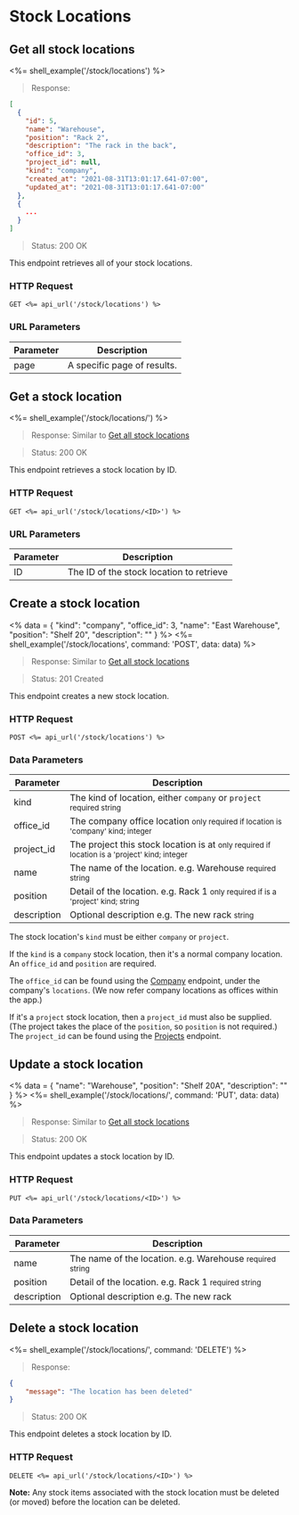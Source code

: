 # Stock Locations

## Get all stock locations

<%= shell_example('/stock/locations') %>

> Response:

```json
[
  {
    "id": 5,
    "name": "Warehouse",
    "position": "Rack 2",
    "description": "The rack in the back",
    "office_id": 3,
    "project_id": null,
    "kind": "company",
    "created_at": "2021-08-31T13:01:17.641-07:00",
    "updated_at": "2021-08-31T13:01:17.641-07:00"
  },
  {
    ...
  }
]
```

> Status: 200 OK

This endpoint retrieves all of your stock locations.

### HTTP Request

`GET <%= api_url('/stock/locations') %>`

### URL Parameters

Parameter | Description
--------- | -----------
page | A specific page of results.


## Get a stock location

<%= shell_example('/stock/locations/<ID>') %>

> Response: Similar to [Get all stock locations](#get-all-stock-locations)

> Status: 200 OK

This endpoint retrieves a stock location by ID.

### HTTP Request

`GET <%= api_url('/stock/locations/<ID>') %>`

### URL Parameters

Parameter | Description
--------- | -----------
ID | The ID of the stock location to retrieve


## Create a stock location
<%
  data =
    {
      "kind": "company",
      "office_id": 3,
      "name": "East Warehouse",
      "position": "Shelf 20",
      "description": ""
    }
%>
<%= shell_example('/stock/locations', command: 'POST', data: data) %>

> Response: Similar to [Get all stock locations](#get-all-stock-locations)

> Status: 201 Created

This endpoint creates a new stock location.

### HTTP Request

`POST <%= api_url('/stock/locations') %>`

### Data Parameters

Parameter | Description
--------- | -----------
kind | The kind of location, either `company` or `project` <small>required string</small>
office_id | The company office location <small>only required if location is 'company' kind; integer</small>
project_id | The project this stock location is at <small>only required if location is a 'project' kind; integer</small>
name | The name of the location. e.g. Warehouse <small>required string</small>
position | Detail of the location. e.g. Rack 1 <small>only required if is a 'project' kind; string</small>
description | Optional description e.g. The new rack <small>string</small>

The stock location's `kind` must be either `company` or `project`.

If the `kind` is a `company` stock location, then it's a normal company location. An `office_id` and `position` are required.

The `office_id` can be found using the [Company](#company) endpoint, under the company's `locations`. (We now refer company locations as offices within the app.)

If it's a `project` stock location, then a `project_id` must also be supplied. (The project takes the place of the `position`, so `position` is not required.) The `project_id` can be found using the [Projects](#projects) endpoint.


## Update a stock location
<%
  data =
    {
      "name": "Warehouse",
      "position": "Shelf 20A",
      "description": ""
    }
%>
<%= shell_example('/stock/locations/<ID>', command: 'PUT', data: data) %>

> Response: Similar to [Get all stock locations](#get-all-stock-locations)

> Status: 200 OK

This endpoint updates a stock location by ID.

### HTTP Request

`PUT <%= api_url('/stock/locations/<ID>') %>`

### Data Parameters

Parameter | Description
--------- | -----------
name | The name of the location. e.g. Warehouse <small>required string</small>
position | Detail of the location. e.g. Rack 1 <small>required string</small>
description | Optional description e.g. The new rack


## Delete a stock location

<%= shell_example('/stock/locations/<ID>', command: 'DELETE') %>

> Response:

```json
{
    "message": "The location has been deleted"
}
```

> Status: 200 OK

This endpoint deletes a stock location by ID.

### HTTP Request

`DELETE <%= api_url('/stock/locations/<ID>') %>`

<aside><strong>Note:</strong> Any stock items associated with the stock location must be deleted (or moved) before the location can be deleted.</aside>
